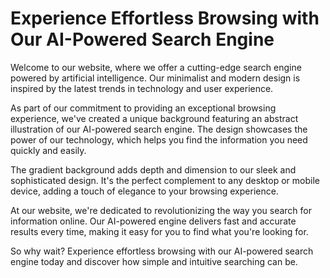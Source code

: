<!--font:Poppins-->

# Experience Effortless Browsing with Our AI-Powered Search Engine

Welcome to our website, where we offer a cutting-edge search engine powered by artificial intelligence. Our minimalist and modern design is inspired by the latest trends in technology and user experience.

As part of our commitment to providing an exceptional browsing experience, we've created a unique background featuring an abstract illustration of our AI-powered search engine. The design showcases the power of our technology, which helps you find the information you need quickly and easily.

The gradient background adds depth and dimension to our sleek and sophisticated design. It's the perfect complement to any desktop or mobile device, adding a touch of elegance to your browsing experience.

At our website, we're dedicated to revolutionizing the way you search for information online. Our AI-powered engine delivers fast and accurate results every time, making it easy for you to find what you're looking for.

So why wait? Experience effortless browsing with our AI-powered search engine today and discover how simple and intuitive searching can be.

<!--

Write me markdown content of website with wallpaper:

"A wallpaper featuring an abstract illustration of an AI-powered search engine, with a minimalist and modern design, set against a gradient background."

The header of the page should not be copy of the text but rather a real content of the website which is using this wallpaper.


---


# AI-Powered Search Engine for Modern Users

Welcome to our website, where we offer a cutting-edge search engine powered by artificial intelligence. Our minimalist and modern design is inspired by the latest trends in technology and user experience.

To enhance your browsing experience, we have created a unique wallpaper featuring an abstract illustration of our AI-powered search engine. The wallpaper showcases the power of our technology, which helps you find the information you need quickly and easily.

The wallpaper features a gradient background that adds depth and dimension to the design. It's perfect for anyone who wants to add a touch of sophistication to their desktop or mobile device.

At our website, we strive to provide the best possible search experience for modern users. With our AI-powered search engine and sleek design, you can enjoy fast and accurate results every time you search.

So why wait? Download our wallpaper today and experience the power of our AI-powered search engine for yourself!


---


Heading is too long, rewrite whole content.


---


# Experience the Power of Our AI-Powered Search Engine with a Modern Wallpaper

Welcome to our website, where we offer a cutting-edge search engine powered by artificial intelligence. Our minimalist and modern design is inspired by the latest trends in technology and user experience.

To enhance your browsing experience, we have created a unique wallpaper featuring an abstract illustration of our AI-powered search engine. The wallpaper showcases the power of our technology, which helps you find the information you need quickly and easily.

The wallpaper features a gradient background that adds depth and dimension to the design. It's perfect for anyone who wants to add a touch of sophistication to their desktop or mobile device.

At our website, we strive to provide the best possible search experience for modern users. With our AI-powered search engine and sleek design, you can enjoy fast and accurate results every time you search.

So why wait? Download our wallpaper today and experience the power of our AI-powered search engine for yourself!


---


Heading should not include word "wallpaper". The website should not be about the wallpaper itself, wallpaper is just a related background, rewrite whole content.


---


# Discover the Future of Search with Our AI-Powered Engine

Welcome to our website, where we offer a cutting-edge search engine powered by artificial intelligence. Our minimalist and modern design is inspired by the latest trends in technology and user experience.

As part of our commitment to providing an exceptional browsing experience, we've created a unique background featuring an abstract illustration of our AI-powered search engine. The design showcases the power of our technology, which helps you find the information you need quickly and easily.

The gradient background adds depth and dimension to our sleek and sophisticated design. It's the perfect complement to any desktop or mobile device, adding a touch of elegance to your browsing experience.

At our website, we're dedicated to revolutionizing the way you search for information online. Our AI-powered engine delivers fast and accurate results every time, making it easy for you to find what you're looking for.

So why wait? Explore the future of search with our AI-powered engine today and discover how effortless browsing can be.


---


Heading is too long, rewrite whole content.


---


# Experience Effortless Browsing with Our AI-Powered Search Engine

Welcome to our website, where we offer a cutting-edge search engine powered by artificial intelligence. Our minimalist and modern design is inspired by the latest trends in technology and user experience.

As part of our commitment to providing an exceptional browsing experience, we've created a unique background featuring an abstract illustration of our AI-powered search engine. The design showcases the power of our technology, which helps you find the information you need quickly and easily.

The gradient background adds depth and dimension to our sleek and sophisticated design. It's the perfect complement to any desktop or mobile device, adding a touch of elegance to your browsing experience.

At our website, we're dedicated to revolutionizing the way you search for information online. Our AI-powered engine delivers fast and accurate results every time, making it easy for you to find what you're looking for.

So why wait? Experience effortless browsing with our AI-powered search engine today and discover how simple and intuitive searching can be.


---


Write me a Google font which is best fitting for the website.

Pick from the list:
- Open Sans
- Great Vibes
- Lato
- Montserrat
- Dancing Script
- Exo 2
- Playfair Display
- Inter
- Poppins
- Raleway
- Orbitron
- Roboto
- Futura
- Lobster
- Barlow Condensed
- IBM Plex Sans
- Alegreya


Write just the font name nothing else.


---


Poppins

-->
